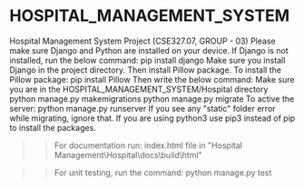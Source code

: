 # HOSPITAL_MANAGEMENT_SYSTEM
Hospital Management System Project (CSE327.07, GROUP - 03)
Please make sure Django and Python are installed on your device.
If Django is not installed, run the below command:
pip install django
Make sure you install Django in the project directory. Then install Pillow package.
To install the Pillow package:
pip install Pillow
Then write the below command: Make sure you are in the HOSPITAL_MANAGEMENT_SYSTEM/Hospital directory
python manage.py makemigrations
python manage.py migrate
To active the server:
python manage.py runserver
If you see any "static" folder error while migrating, ignore that. If you are using python3 use pip3 instead of pip to 
install the packages.

>> For documentation run: 
index.html file in "Hospital Management\Hospital\docs\build\html"

>>For unit testing, run the command:
python manage.py test


